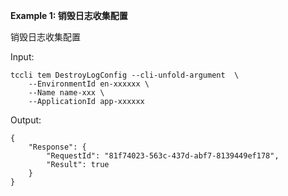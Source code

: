 **Example 1: 销毁日志收集配置**

销毁日志收集配置

Input: 

```
tccli tem DestroyLogConfig --cli-unfold-argument  \
    --EnvironmentId en-xxxxxx \
    --Name name-xxx \
    --ApplicationId app-xxxxxx
```

Output: 
```
{
    "Response": {
        "RequestId": "81f74023-563c-437d-abf7-8139449ef178",
        "Result": true
    }
}
```

